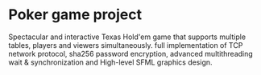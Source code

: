 # Poker game project

Spectacular and interactive Texas Hold'em game that supports multiple tables, players and viewers simultaneously. full implementation of TCP network protocol, sha256 password encryption, advanced multithreading wait & synchronization and High-level SFML graphics design.

